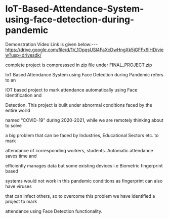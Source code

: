 # IoT-Based-Attendance-System-using-face-detection-during-pandemic

Demonstration Video Link is given below:---
https://drive.google.com/file/d/1V_1OpqsUSl4FaXcDwHngXk5jGFFx9lHD/view?usp=drivesdk/ 

complete project is compresssed in zip file under FINAL_PROJECT.zip


IoT Based Attendance System using Face Detection during Pandemic refers to an 

IOT based project to mark attendance automatically using Face Identification and 

Detection. This project is built under abnormal conditions faced by the entire world 

named “COVID-19” during 2020-2021, while we are remotely thinking about to solve

a big problem that can be faced by Industries, Educational Sectors etc. to mark 

attendance of corresponding workers, students. Automatic attendance saves time and 

efficiently manages data but some existing devices i.e Biometric fingerprint based 

systems would not work in this pandemic conditions as fingerprint can also have viruses 

that can infect others, so to overcome this problem we have identified a project to mark 

attendance using Face Detection functionality.
